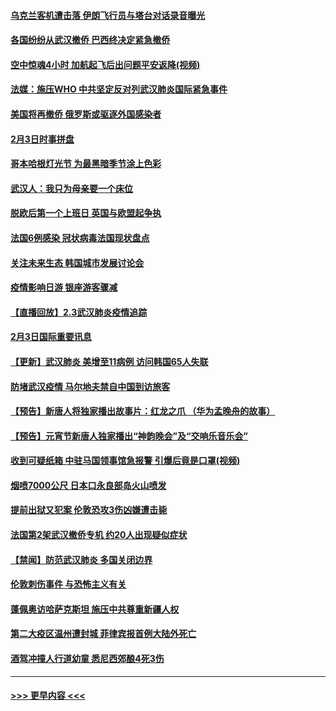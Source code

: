 #### [乌克兰客机遭击落 伊朗飞行员与塔台对话录音曝光](../pages/prog202/a102768645.md?t=02041301) 
#### [各国纷纷从武汉撤侨 巴西终决定紧急撤侨](../pages/prog202/a102768630.md?t=02041301) 
#### [空中惊魂4小时 加航起飞后出问题平安返降(视频)](../pages/prog202/a102768601.md?t=02041301) 
#### [法媒：施压WHO 中共坚定反对列武汉肺炎国际紧急事件](../pages/prog202/a102768584.md?t=02041301) 
#### [美国将再撤侨 俄罗斯或驱逐外国感染者](../pages/prog202/a102768247.md?t=02041301) 
#### [2月3日时事拼盘](../pages/prog202/a102768402.md?t=02041301) 
#### [哥本哈根灯光节 为最黑暗季节涂上色彩](../pages/prog202/a102768369.md?t=02041301) 
#### [武汉人：我只为母亲要一个床位](../pages/prog202/a102768250.md?t=02041301) 
#### [脱欧后第一个上班日 英国与欧盟起争执](../pages/prog202/a102768252.md?t=02041301) 
#### [法国6例感染 冠状病毒法国现状盘点](../pages/prog202/a102768157.md?t=02041301) 
#### [关注未来生态 韩国城市发展讨论会](../pages/prog202/a102768153.md?t=02041301) 
#### [疫情影响日游 银座游客骤减](../pages/prog202/a102768160.md?t=02041301) 
#### [【直播回放】2.3武汉肺炎疫情追踪](../pages/prog202/a102768128.md?t=02041301) 
#### [2月3日国际重要讯息](../pages/prog202/a102767896.md?t=02041301) 
#### [【更新】武汉肺炎 美增至11病例 访问韩国65人失联](../pages/prog202/a102758911.md?t=02041301) 
#### [防堵武汉疫情 马尔地夫禁自中国到访旅客](../pages/prog202/a102767847.md?t=02041301) 
#### [【预告】新唐人将独家播出故事片：红龙之爪 （华为孟晚舟的故事）](../pages/prog202/a102767728.md?t=02041301) 
#### [【预告】元宵节新唐人独家播出“神韵晚会”及“交响乐音乐会”](../pages/prog202/a102767674.md?t=02041301) 
#### [收到可疑纸箱 中驻马国领事馆急报警 引爆后竟是口罩(视频)](../pages/prog202/a102767695.md?t=02041301) 
#### [烟喷7000公尺 日本口永良部岛火山喷发](../pages/prog202/a102767687.md?t=02041301) 
#### [提前出狱又犯案 伦敦恐攻3伤凶嫌遭击毙](../pages/prog202/a102767635.md?t=02041301) 
#### [法国第2架武汉撤侨专机 约20人出现疑似症状](../pages/prog202/a102767617.md?t=02041301) 
#### [【禁闻】防范武汉肺炎  多国关闭边界](../pages/prog202/a102767542.md?t=02041301) 
#### [伦敦刺伤事件 与恐怖主义有关](../pages/prog202/a102767509.md?t=02041301) 
#### [蓬佩奥访哈萨克斯坦 施压中共尊重新疆人权](../pages/prog202/a102767395.md?t=02041301) 
#### [第二大疫区温州遭封城 菲律宾报首例大陆外死亡](../pages/prog202/a102767388.md?t=02041301) 
#### [酒驾冲撞人行道幼童 悉尼西郊酿4死3伤](../pages/prog202/a102767238.md?t=02041301) 

----
#### [ >>> 更早内容 <<< ](../indexes/prog202-earlier.md)
